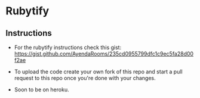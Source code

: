 # Rubytify

## Instructions

- For the rubytify instructions check this gist: https://gist.github.com/AyendaRooms/235cd0955799dfc1c9ec5fa28d00f2ae

- To upload the code create your own fork of this repo and start a pull request to this repo once you're done with your changes.

- Soon to be on heroku.
